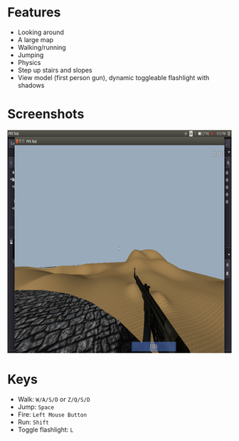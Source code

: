 Features
========

- Looking around
- A large map
- Walking/running
- Jumping
- Physics
- Step up stairs and slopes
- View model (first person gun), dynamic toggleable flashlight with shadows

Screenshots
====
  <img  src="screenshots/godot_fps.png" width="800" height="500" >


Keys
====

- Walk: `W/A/S/D` or `Z/Q/S/D`
- Jump: `Space`
- Fire: `Left Mouse Button`
- Run: `Shift`
- Toggle flashlight: `L`



